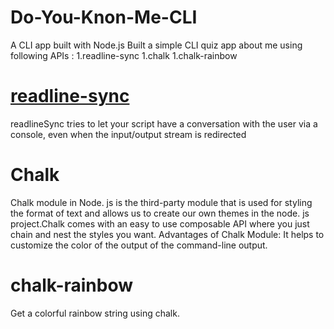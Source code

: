 # Do-You-Knon-Me-CLI
A CLI app built with Node.js
Built a simple CLI quiz app about me using following  APIs :
1.readline-sync
1.chalk
1.chalk-rainbow

# [readline-sync](https://www.npmjs.com/package/readline-sync "readline-sync")
readlineSync tries to let your script have a conversation with the user via a console, even when the input/output stream is redirected

# Chalk
Chalk module in Node. js is the third-party module that is used for styling the format of text and allows us to create our own themes in the node. js project.Chalk comes with an easy to use composable API where you just chain and nest the styles you want. 
Advantages of Chalk Module: It helps to customize the color of the output of the command-line output.


# chalk-rainbow
Get a colorful rainbow string using chalk.
